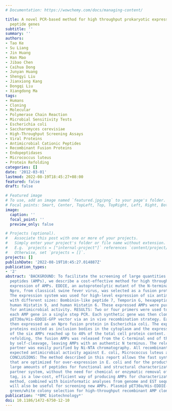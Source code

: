 ```yaml
---
# Documentation: https://wowchemy.com/docs/managing-content/

title: A novel PCR-based method for high throughput prokaryotic expression of antimicrobial
  peptide genes
subtitle: ''
summary: ''
authors:
- Tao Ke
- Su Liang
- Jin Huang
- Han Mao
- Jibao Chen
- Caihua Dong
- Junyan Huang
- Shengyi Liu
- Jianxiong Kang
- Dongqi Liu
- Xiangdong Ma
tags:
- Humans
- Cloning
- Molecular
- Polymerase Chain Reaction
- Microbial Sensitivity Tests
- Escherichia coli
- Saccharomyces cerevisiae
- High-Throughput Screening Assays
- Viral Proteins
- Antimicrobial Cationic Peptides
- Recombinant Fusion Proteins
- Endopeptidases
- Micrococcus luteus
- Protein Refolding
categories: []
date: '2012-03-01'
lastmod: 2022-08-19T18:45:27+08:00
featured: false
draft: false

# Featured image
# To use, add an image named `featured.jpg/png` to your page's folder.
# Focal points: Smart, Center, TopLeft, Top, TopRight, Left, Right, BottomLeft, Bottom, BottomRight.
image:
  caption: ''
  focal_point: ''
  preview_only: false

# Projects (optional).
#   Associate this post with one or more of your projects.
#   Simply enter your project's folder or file name without extension.
#   E.g. `projects = ["internal-project"]` references `content/project/deep-learning/index.md`.
#   Otherwise, set `projects = []`.
projects: []
publishDate: '2022-08-19T10:45:27.014887Z'
publication_types:
- '2'
abstract: 'BACKGROUND: To facilitate the screening of large quantities of new antimicrobial
  peptides (AMPs), we describe a cost-effective method for high throughput prokaryotic
  expression of AMPs. EDDIE, an autoproteolytic mutant of the N-terminal autoprotease,
  Npro, from classical swine fever virus, was selected as a fusion protein partner.
  The expression system was used for high-level expression of six antimicrobial peptides
  with different sizes: Bombinin-like peptide 7, Temporin G, hexapeptide, Combi-1,
  human Histatin 9, and human Histatin 6. These expressed AMPs were purified and evaluated
  for antimicrobial activity. RESULTS: Two or four primers were used to synthesize
  each AMP gene in a single step PCR. Each synthetic gene was then cloned into the
  pET30a/His-EDDIE-GFP vector via an in vivo recombination strategy. Each AMP was
  then expressed as an Npro fusion protein in Escherichia coli. The expressed fusion
  proteins existed as inclusion bodies in the cytoplasm and the expression levels
  of the six AMPs reached up to 40% of the total cell protein content. On in vitro
  refolding, the fusion AMPs was released from the C-terminal end of the autoprotease
  by self-cleavage, leaving AMPs with an authentic N terminus. The released fusion
  partner was easily purified by Ni-NTA chromatography. All recombinant AMPs displayed
  expected antimicrobial activity against E. coli, Micrococcus luteus and S. cerevisia.
  CONCLUSIONS: The method described in this report allows the fast synthesis of genes
  that are optimized for over-expression in E. coli and for the production of sufficiently
  large amounts of peptides for functional and structural characterization. The Npro
  partner system, without the need for chemical or enzymatic removal of the fusion
  tag, is a low-cost, efficient way of producing AMPs for characterization. The cloning
  method, combined with bioinformatic analyses from genome and EST sequence data,
  will also be useful for screening new AMPs. Plasmid pET30a/His-EDDIE-GFP also provides
  green/white colony selection for high-throughput recombinant AMP cloning.'
publication: '*BMC biotechnology*'
doi: 10.1186/1472-6750-12-10
---
```

